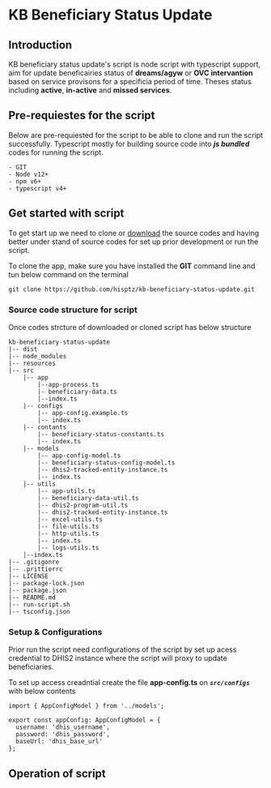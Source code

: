 # KB Beneficiary Status Update

## Introduction

KB beneficiary status update's script is node script with typescript support, aim for update beneficairies status of **dreams/agyw** or **OVC intervantion** based on service provisons for a specificia period of time. Theses status including **active**, **in-active** and **missed services**.

## Pre-requiestes for the script

Below are pre-requiested for the script to be able to clone and run the script successfully. Typescript mostly for building source code into **_js bundled_** codes for running the script.

```
- GIT
- Node v12+
- npm v6+
- typescript v4+
```

## Get started with script

To get start up we need to clone or [download](https://github.com/hisptz/kb-beneficiary-status-update/archive/refs/heads/develop.zip) the source codes and having better under stand of source codes for set up prior development or run the script.

To clone the app, make sure you have installed the **GIT** command line and tun below command on the terminal

`git clone https://github.com/hisptz/kb-beneficiary-status-update.git`

### Source code structure for script

Once codes strcture of downloaded or cloned script has below structure

```
kb-beneficiary-status-update
|-- dist
|-- node_modules
|-- resources
|-- src
    |-- app
        |--app-process.ts
        |- beneficiary-data.ts
        |--index.ts
    |-- configs
        |-- app-config.example.ts
        |-- index.ts
    |-- contants
        |-- beneficiary-status-constants.ts
        |-- index.ts
    |-- models
        |-- app-config-model.ts
        |-- beneficiary-status-config-model.ts
        |-- dhis2-tracked-entity-instance.ts
        |-- index.ts
    |-- utils
        |-- app-utils.ts
        |-- beneficiary-data-util.ts
        |-- dhis2-program-util.ts
        |-- dhis2-tracked-entity-instance.ts
        |-- excel-utils.ts
        |-- file-utils.ts
        |-- http-utils.ts
        |-- index.ts
        |-- logs-utils.ts
    |--index.ts
|-- .gitigonre
|-- .prittierrc
|-- LICENSE
|-- package-lock.json
|-- package.json
|-- README.md
|-- run-script.sh
|-- tsconfig.json
```

### Setup & Configurations

Prior run the script need configurations of the script by set up acess credential to DHIS2 instance where the script will proxy to update beneficiaries.

To set up access creadntial create the file **app-config.ts** on **_`src/configs`_** with below contents

```
import { AppConfigModel } from '../models';

export const appConfig: AppConfigModel = {
  username: 'dhis_username',
  password: 'dhis_password',
  baseUrl: 'dhis_base_url'
};

```

## Operation of script

